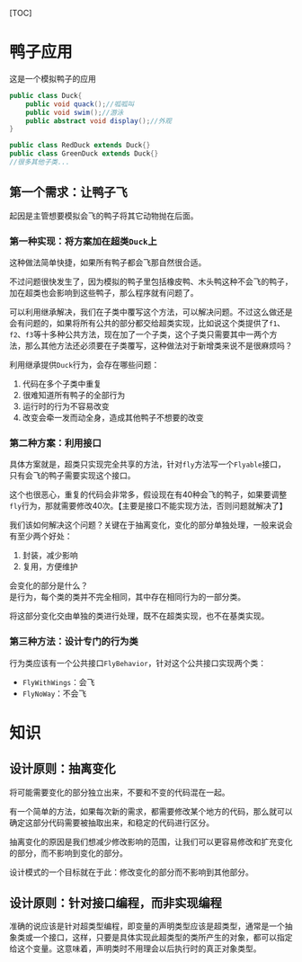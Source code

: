[TOC]

# 鸭子应用
这是一个模拟鸭子的应用
```java
public class Duck{
    public void quack();//呱呱叫
    public void swim();//游泳
    public abstract void display();//外观
}

public class RedDuck extends Duck{}
public class GreenDuck extends Duck{}
//很多其他子类...
```

## 第一个需求：让鸭子飞
起因是主管想要模拟会飞的鸭子将其它动物抛在后面。

### 第一种实现：将方案加在超类`Duck`上
这种做法简单快捷，如果所有鸭子都会飞那自然很合适。

不过问题很快发生了，因为模拟的鸭子里包括橡皮鸭、木头鸭这种不会飞的鸭子，加在超类也会影响到这些鸭子，那么程序就有问题了。

可以利用继承解决，我们在子类中覆写这个方法，可以解决问题。不过这么做还是会有问题的，如果将所有公共的部分都交给超类实现，比如说这个类提供了`f1`、`f2`、`f3`等十多种公共方法，现在加了一个子类，这个子类只需要其中一两个方法，那么其他方法还必须要在子类覆写，这种做法对于新增类来说不是很麻烦吗？

利用继承提供`Duck`行为，会存在哪些问题：
1. 代码在多个子类中重复
1. 很难知道所有鸭子的全部行为
1. 运行时的行为不容易改变
1. 改变会牵一发而动全身，造成其他鸭子不想要的改变

### 第二种方案：利用接口
具体方案就是，超类只实现完全共享的方法，针对`fly`方法写一个`Flyable`接口，只有会飞的鸭子需要实现这个接口。

这个也很恶心，重复的代码会非常多，假设现在有40种会飞的鸭子，如果要调整`fly`行为，那就需要修改40次。【主要是接口不能实现方法，否则问题就解决了】

我们该如何解决这个问题？关键在于抽离变化，变化的部分单独处理，一般来说会有至少两个好处：
1. 封装，减少影响
2. 复用，方便维护

会变化的部分是什么？<br/>
是行为，每个类的类并不完全相同，其中存在相同行为的一部分类。

将这部分变化交由单独的类进行处理，既不在超类实现，也不在基类实现。

### 第三种方法：设计专门的行为类
行为类应该有一个公共接口`FlyBehavior`，针对这个公共接口实现两个类：
- `FlyWithWings`：会飞
- `FlyNoWay`：不会飞

# 知识
## 设计原则：抽离变化
将可能需要变化的部分独立出来，不要和不变的代码混在一起。

有一个简单的方法，如果每次新的需求，都需要修改某个地方的代码，那么就可以确定这部分代码需要被抽取出来，和稳定的代码进行区分。

抽离变化的原因是我们想减少修改影响的范围，让我们可以更容易修改和扩充变化的部分，而不影响到变化的部分。

设计模式的一个目标就在于此：修改变化的部分而不影响到其他部分。

## 设计原则：针对接口编程，而非实现编程
准确的说应该是针对超类型编程，即变量的声明类型应该是超类型，通常是一个抽象类或一个接口，这样，只要是具体实现此超类型的类所产生的对象，都可以指定给这个变量。这意味着，声明类时不用理会以后执行时的真正对象类型。